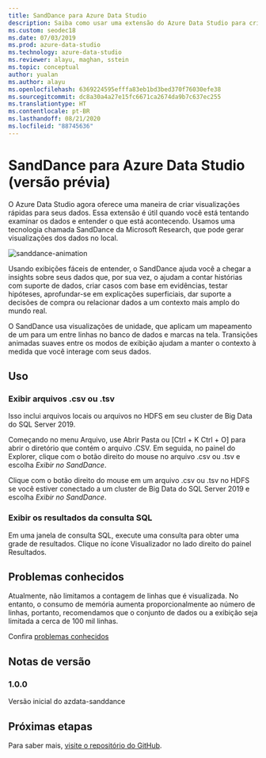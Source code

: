 ```yaml
---
title: SandDance para Azure Data Studio
description: Saiba como usar uma extensão do Azure Data Studio para criar rapidamente visualizações de seus dados – visualizações que fornecem insights.
ms.custom: seodec18
ms.date: 07/03/2019
ms.prod: azure-data-studio
ms.technology: azure-data-studio
ms.reviewer: alayu, maghan, sstein
ms.topic: conceptual
author: yualan
ms.author: alayu
ms.openlocfilehash: 6369224595efffa83eb1bd3bed370f76030efe38
ms.sourcegitcommit: dc8a30a4a27e15fc6671ca2674da9b7c637ec255
ms.translationtype: HT
ms.contentlocale: pt-BR
ms.lasthandoff: 08/21/2020
ms.locfileid: "88745636"
---
```

# <a name="sanddance-for-azure-data-studio-preview"></a>SandDance para Azure Data Studio (versão prévia)
O Azure Data Studio agora oferece uma maneira de criar visualizações rápidas para seus dados. Essa extensão é útil quando você está tentando examinar os dados e entender o que está acontecendo. Usamos uma tecnologia chamada SandDance da Microsoft Research, que pode gerar visualizações dos dados no local.

![sanddance-animation](https://user-images.githubusercontent.com/11507384/54236654-52d42800-44d1-11e9-859e-6c5d297a46d2.gif)

Usando exibições fáceis de entender, o SandDance ajuda você a chegar a insights sobre seus dados que, por sua vez, o ajudam a contar histórias com suporte de dados, criar casos com base em evidências, testar hipóteses, aprofundar-se em explicações superficiais, dar suporte a decisões de compra ou relacionar dados a um contexto mais amplo do mundo real.

O SandDance usa visualizações de unidade, que aplicam um mapeamento de um para um entre linhas no banco de dados e marcas na tela.
Transições animadas suaves entre os modos de exibição ajudam a manter o contexto à medida que você interage com seus dados.

## <a name="usage"></a>Uso

### <a name="view-csv-or-tsv-files"></a>Exibir arquivos .csv ou .tsv
Isso inclui arquivos locais ou arquivos no HDFS em seu cluster de Big Data do SQL Server 2019.
 
Começando no menu Arquivo, use Abrir Pasta ou [Ctrl + K Ctrl + O] para abrir o diretório que contém o arquivo .CSV.  Em seguida, no painel do Explorer, clique com o botão direito do mouse no arquivo .csv ou .tsv e escolha *Exibir no SandDance*.

Clique com o botão direito do mouse em um arquivo .csv ou .tsv no HDFS se você estiver conectado a um cluster de Big Data do SQL Server 2019 e escolha *Exibir no SandDance*.

### <a name="view-sql-query-results"></a>Exibir os resultados da consulta SQL

Em uma janela de consulta SQL, execute uma consulta para obter uma grade de resultados. Clique no ícone Visualizador no lado direito do painel Resultados.

## <a name="known-issues"></a>Problemas conhecidos

Atualmente, não limitamos a contagem de linhas que é visualizada. No entanto, o consumo de memória aumenta proporcionalmente ao número de linhas, portanto, recomendamos que o conjunto de dados ou a exibição seja limitada a cerca de 100 mil linhas.

Confira [problemas conhecidos](https://microsoft.github.io/SandDance/#known-issues)

## <a name="release-notes"></a>Notas de versão

### <a name="100"></a>1.0.0

Versão inicial do azdata-sanddance

## <a name="next-steps"></a>Próximas etapas
Para saber mais, [visite o repositório do GitHub](https://github.com/Microsoft/SandDance).
